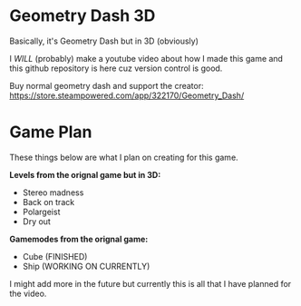 # Geometry Dash 3D
Basically, it's Geometry Dash but in 3D (obviously)

I *WILL* (probably) make a youtube video about how I made this game and this github repository is here cuz version control is good.

Buy normal geometry dash and support the creator: 
https://store.steampowered.com/app/322170/Geometry_Dash/

# Game Plan
These things below are what I plan on creating for this game.

**Levels from the orignal game but in 3D:**
- Stereo madness
- Back on track
- Polargeist
- Dry out

**Gamemodes from the orignal game:**
- Cube (FINISHED)
- Ship (WORKING ON CURRENTLY)

I might add more in the future but currently this is all that I have planned for the video.
